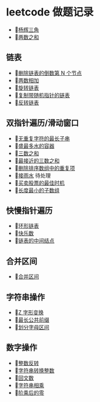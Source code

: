 # leetcode 做题记录

- 🔗[杨辉三角](https://github.com/fivejokers/alg/blob/main/1.js)
- 🔗[两数之和](https://github.com/fivejokers/alg/blob/main/2.js)

## 链表

- 🔗[删除链表的倒数第 N 个节点](https://github.com/fivejokers/alg/blob/main/3.js)
- 🔗[两数相加](https://github.com/fivejokers/alg/blob/main/4.js)
- 🔗[旋转链表](https://github.com/fivejokers/alg/blob/main/5.js)
- 🔗[复制带随机指针的链表](https://github.com/fivejokers/alg/blob/main/6.js)
- 🔗[反转链表](https://github.com/fivejokers/alg/blob/main/7.js)

## 双指针遍历/滑动窗口

- 🔗[无重复字符的最长子串](https://github.com/fivejokers/alg/blob/main/8.js)
- 🔗[盛最多水的容器](https://github.com/fivejokers/alg/blob/main/9.js)
- 🔗[三数之和](https://github.com/fivejokers/alg/blob/main/10.js)
- 🔗[最接近的三数之和](https://github.com/fivejokers/alg/blob/main/11.js)
- 🔗[删除排序数组中的重复项](https://github.com/fivejokers/alg/blob/main/12.js)
- 🔗[接雨水](https://github.com/fivejokers/alg/blob/main/13.js) 待处理
- 🔗[买卖股票的最佳时机](https://github.com/fivejokers/alg/blob/main/14.js)
- 🔗[长度最小的子数组](https://github.com/fivejokers/alg/blob/main/15.js)

## 快慢指针遍历

- 🔗[环形链表](https://github.com/fivejokers/alg/blob/main/16.js)
- 🔗[快乐数](https://github.com/fivejokers/alg/blob/main/17.js)
- 🔗[链表的中间结点](https://github.com/fivejokers/alg/blob/main/18.js)

## 合并区间

- 🔗[合并区间](https://github.com/fivejokers/alg/blob/main/19.js)

## 字符串操作

- 🔗[Z 字形变换](https://github.com/fivejokers/alg/blob/main/20.js)
- 🔗[最长公共前缀](https://github.com/fivejokers/alg/blob/main/21.js)
- 🔗[划分字母区间](https://github.com/fivejokers/alg/blob/main/22.js)

## 数字操作
- 🔗[整数反转](https://github.com/fivejokers/alg/blob/main/23.js)
- 🔗[字符串转换整数 ](https://github.com/fivejokers/alg/blob/main/24.js)
- 🔗[回文数](https://github.com/fivejokers/alg/blob/main/25.js)
- 🔗[字符串相乘](https://github.com/fivejokers/alg/blob/main/26.js)
- 🔗[阶乘后的零](https://github.com/fivejokers/alg/blob/main/27.js)
